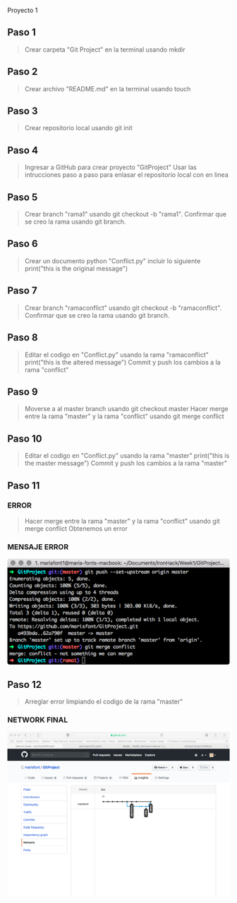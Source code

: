 Proyecto 1
## Paso 1
>Crear carpeta "Git Project" en la terminal usando mkdir
## Paso 2
>Crear archivo "README.md" en la terminal usando touch
## Paso 3
>Crear repositorio local usando git init
## Paso 4
>Ingresar a GitHub para crear proyecto "GitProject" 
>Usar las intrucciones paso a paso para enlasar el repositorio local con en linea
## Paso 5
>Crear branch "rama1" usando git checkout -b "rama1". 
>Confirmar que se creo la rama usando git branch.
## Paso 6
>Crear un documento python "Conflict.py"
>incluir lo siguiente print("this is the original message")
## Paso 7
>Crear branch "ramaconflict" usando git checkout -b "ramaconflict".
>Confirmar que se creo la rama usando git branch.
## Paso 8
>Editar el codigo en "Conflict.py" usando la rama "ramaconflict"
>print("this is the altered message")
>Commit y push los cambios a la rama "conflict"
## Paso 9
>Moverse a al master branch usando git checkout master
>Hacer merge entre la rama "master" y la rama "conflict" usando git merge conflict
## Paso 10
>Editar el codigo en "Conflict.py" usando la rama "master"
>print("this is the master message")
>Commit y push los cambios a la rama "master"
## Paso 11 
### ERROR
>Hacer merge entre la rama "master" y la rama "conflict" usando git merge conflict
>Obtenemos un error 
### MENSAJE ERROR
![Error Message](error.png)
## Paso 12 
>Arreglar error limpiando el codigo de la rama "master"
### NETWORK FINAL
![Network](GitProject_Final.png)
